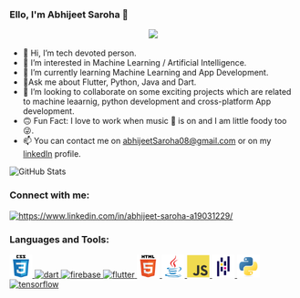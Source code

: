 ### Ello, I'm Abhijeet Saroha :wave:
<p align="center">
  <img src="https://capsule-render.vercel.app/api?text=Hey Everyone!🕹️&animation=fadeIn&type=waving&color=gradient&height=100"/>
</p>

- 👋 Hi, I’m tech devoted person. 
- 👀 I’m interested in Machine Learning / Artificial Intelligence.
- 🌱 I’m currently learning Machine Learning and App Development.
-  :thinking:Ask me about Flutter, Python, Java and Dart.
- 💞️ I’m looking to collaborate on some exciting projects which are related to machine leaarnig, python development and cross-platform App development.
- :upside_down_face: Fun Fact: I love to work when music :musical_note: is on and I am little foody too :stuck_out_tongue_winking_eye:.
- 📫 You can contact me on abhijeetSaroha08@gmail.com or on my [linkedIn](https://www.linkedin.com/in/abhijeet-saroha-a19031229/) profile.



![GitHub Stats](https://github-readme-stats.vercel.app/api?username=abhijeetSaroha&theme=vue-dark)


<h3 align="left">Connect with me:</h3>
<p align="left">
<a href="https://linkedin.com/in/https://www.linkedin.com/in/abhijeet-saroha-a19031229/" target="blank"><img align="center" src="https://raw.githubusercontent.com/rahuldkjain/github-profile-readme-generator/master/src/images/icons/Social/linked-in-alt.svg" alt="https://www.linkedin.com/in/abhijeet-saroha-a19031229/" height="30" width="40" /></a>
</p>

<h3 align="left">Languages and Tools:</h3>
<p align="left"> <a href="https://www.w3schools.com/css/" target="_blank" rel="noreferrer"> <img src="https://raw.githubusercontent.com/devicons/devicon/master/icons/css3/css3-original-wordmark.svg" alt="css3" width="40" height="40"/> </a> <a href="https://dart.dev" target="_blank" rel="noreferrer"> <img src="https://www.vectorlogo.zone/logos/dartlang/dartlang-icon.svg" alt="dart" width="40" height="40"/> </a> <a href="https://firebase.google.com/" target="_blank" rel="noreferrer"> <img src="https://www.vectorlogo.zone/logos/firebase/firebase-icon.svg" alt="firebase" width="40" height="40"/> </a> <a href="https://flutter.dev" target="_blank" rel="noreferrer"> <img src="https://www.vectorlogo.zone/logos/flutterio/flutterio-icon.svg" alt="flutter" width="40" height="40"/> </a> <a href="https://www.w3.org/html/" target="_blank" rel="noreferrer"> <img src="https://raw.githubusercontent.com/devicons/devicon/master/icons/html5/html5-original-wordmark.svg" alt="html5" width="40" height="40"/> </a> <a href="https://www.java.com" target="_blank" rel="noreferrer"> <img src="https://raw.githubusercontent.com/devicons/devicon/master/icons/java/java-original.svg" alt="java" width="40" height="40"/> </a> <a href="https://developer.mozilla.org/en-US/docs/Web/JavaScript" target="_blank" rel="noreferrer"> <img src="https://raw.githubusercontent.com/devicons/devicon/master/icons/javascript/javascript-original.svg" alt="javascript" width="40" height="40"/> </a> <a href="https://pandas.pydata.org/" target="_blank" rel="noreferrer"> <img src="https://raw.githubusercontent.com/devicons/devicon/2ae2a900d2f041da66e950e4d48052658d850630/icons/pandas/pandas-original.svg" alt="pandas" width="40" height="40"/> </a> <a href="https://www.python.org" target="_blank" rel="noreferrer"> <img src="https://raw.githubusercontent.com/devicons/devicon/master/icons/python/python-original.svg" alt="python" width="40" height="40"/> </a> <a href="https://www.tensorflow.org" target="_blank" rel="noreferrer"> <img src="https://www.vectorlogo.zone/logos/tensorflow/tensorflow-icon.svg" alt="tensorflow" width="40" height="40"/> </a> </p>

<!---
abhijeetSaroha/abhijeetSaroha is a ✨ special ✨ repository because its `README.md` (this file) appears on your GitHub profile.
You can click the Preview link to take a look at your changes.
--->
